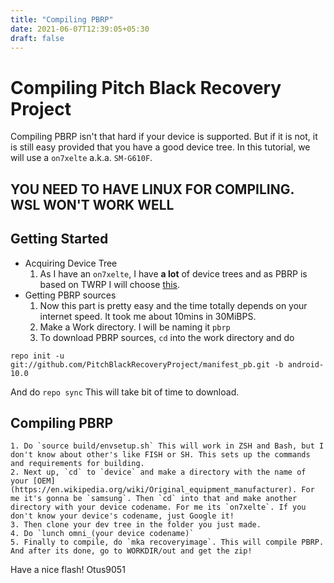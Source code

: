 ```yaml
---
title: "Compiling PBRP"
date: 2021-06-07T12:39:05+05:30
draft: false
---
```

# Compiling Pitch Black Recovery Project
Compiling PBRP isn't that hard if your device is supported. But if it is not, it is still easy provided that you have a good device tree. In this tutorial, we will use a `on7xelte` a.k.a. `SM-G610F`. 
## YOU NEED TO HAVE LINUX FOR COMPILING. WSL WON'T WORK WELL

## Getting Started
- Acquiring Device Tree
	1. As I have an `on7xelte`, I have **a lot** of device trees and as PBRP is based on TWRP I will choose [this](https://github.com/samsungexynos7870/android_device_samsung_on7xelte/tree/twrp). 
- Getting PBRP sources
	1. Now this part is pretty easy and the time totally depends on your internet speed. It took me about 10mins in 30MiBPS.
	2. Make a Work directory. I will be naming it `pbrp`
	3. To download PBRP sources, `cd` into the work directory and do
```
repo init -u git://github.com/PitchBlackRecoveryProject/manifest_pb.git -b android-10.0
```

And do `repo sync` This will take bit of time to download.

## Compiling PBRP
	1. Do `source build/envsetup.sh` This will work in ZSH and Bash, but I don't know about other's like FISH or SH. This sets up the commands and requirements for building.
	2. Next up, `cd` to `device` and make a directory with the name of your [OEM](https://en.wikipedia.org/wiki/Original_equipment_manufacturer). For me it's gonna be `samsung`. Then `cd` into that and make another directory with your device codename. For me its `on7xelte`. If you don't know your device's codename, just Google it!
	3. Then clone your dev tree in the folder you just made. 
	4. Do `lunch omni_(your device codename)`
	5. Finally to compile, do `mka recoveryimage`. This will compile PBRP. And after its done, go to WORKDIR/out and get the zip!

Have a nice flash!
Otus9051
